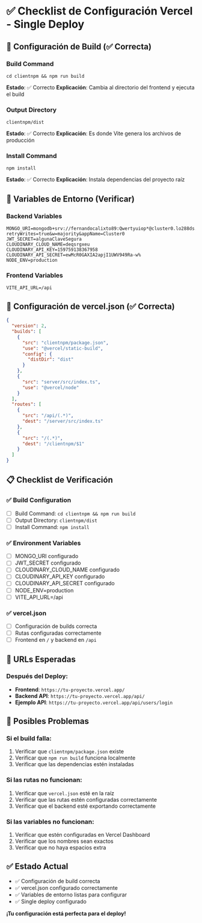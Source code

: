 # ✅ Checklist de Configuración Vercel - Single Deploy

## 🔧 Configuración de Build (✅ Correcta)

### Build Command
```
cd clientnpm && npm run build
```
**Estado**: ✅ Correcto
**Explicación**: Cambia al directorio del frontend y ejecuta el build

### Output Directory
```
clientnpm/dist
```
**Estado**: ✅ Correcto
**Explicación**: Es donde Vite genera los archivos de producción

### Install Command
```
npm install
```
**Estado**: ✅ Correcto
**Explicación**: Instala dependencias del proyecto raíz

## 🔑 Variables de Entorno (Verificar)

### Backend Variables
```env
MONGO_URI=mongodb+srv://fernandocalixto89:Qwertyuiop*@cluster0.lo288ds.mongodb.net/miapp?retryWrites=true&w=majority&appName=Cluster0
JWT_SECRET=algunaClaveSegura
CLOUDINARY_CLOUD_NAME=deqsrgxeu
CLOUDINARY_API_KEY=159759138367958
CLOUDINARY_API_SECRET=ewMcR0GAXIA2apjI1UWV949Ra-w%
NODE_ENV=production
```

### Frontend Variables
```env
VITE_API_URL=/api
```

## 🚀 Configuración de vercel.json (✅ Correcta)

```json
{
  "version": 2,
  "builds": [
    {
      "src": "clientnpm/package.json",
      "use": "@vercel/static-build",
      "config": {
        "distDir": "dist"
      }
    },
    {
      "src": "server/src/index.ts",
      "use": "@vercel/node"
    }
  ],
  "routes": [
    {
      "src": "/api/(.*)",
      "dest": "/server/src/index.ts"
    },
    {
      "src": "/(.*)",
      "dest": "/clientnpm/$1"
    }
  ]
}
```

## 📋 Checklist de Verificación

### ✅ Build Configuration
- [ ] Build Command: `cd clientnpm && npm run build`
- [ ] Output Directory: `clientnpm/dist`
- [ ] Install Command: `npm install`

### ✅ Environment Variables
- [ ] MONGO_URI configurado
- [ ] JWT_SECRET configurado
- [ ] CLOUDINARY_CLOUD_NAME configurado
- [ ] CLOUDINARY_API_KEY configurado
- [ ] CLOUDINARY_API_SECRET configurado
- [ ] NODE_ENV=production
- [ ] VITE_API_URL=/api

### ✅ vercel.json
- [ ] Configuración de builds correcta
- [ ] Rutas configuradas correctamente
- [ ] Frontend en `/` y backend en `/api`

## 🎯 URLs Esperadas

### Después del Deploy:
- **Frontend**: `https://tu-proyecto.vercel.app/`
- **Backend API**: `https://tu-proyecto.vercel.app/api/`
- **Ejemplo API**: `https://tu-proyecto.vercel.app/api/users/login`

## 🐛 Posibles Problemas

### Si el build falla:
1. Verificar que `clientnpm/package.json` existe
2. Verificar que `npm run build` funciona localmente
3. Verificar que las dependencias estén instaladas

### Si las rutas no funcionan:
1. Verificar que `vercel.json` esté en la raíz
2. Verificar que las rutas estén configuradas correctamente
3. Verificar que el backend esté exportando correctamente

### Si las variables no funcionan:
1. Verificar que estén configuradas en Vercel Dashboard
2. Verificar que los nombres sean exactos
3. Verificar que no haya espacios extra

## ✅ Estado Actual
- ✅ Configuración de build correcta
- ✅ vercel.json configurado correctamente
- ✅ Variables de entorno listas para configurar
- ✅ Single deploy configurado

**¡Tu configuración está perfecta para el deploy!** 